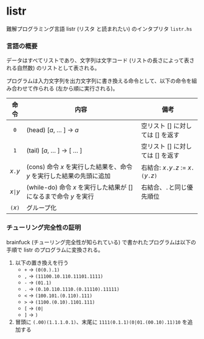 # listr

難解プログラミング言語 listr (リスタ と読まれたい) のインタプリタ `listr.hs`

### 言語の概要

データはすべてリストであり、文字列は文字コード (リストの長さによって表される自然数) のリストとして表される。

プログラムは入力文字列を出力文字列に書き換える命令として、以下の命令を組み合わせて作られる (左から順に実行される)。

|命令|内容|備考|
|:---:|---|---|
|`0`|(head) [_a_, … ] → _a_|空リスト [] に対しては [] を返す|
|`1`|(tail) [_a_, … ] → [ … ]|空リスト [] に対しては [] を返す|
|_x_`.`_y_|(cons) 命令 _x_ を実行した結果を、命令 _y_ を実行した結果の先頭に追加|右結合: _x_`.`_y_`.`_z_ := _x_`.(`_y_`.`_z_`)`|
|_x_`\|`_y_|(while-do) 命令 _x_ を実行した結果が [] になるまで命令 _y_ を実行|右結合、`.`と同じ優先順位|
|`(`_x_`)`|グループ化||

### チューリング完全性の証明

brainfuck (チューリング完全性が知られている) で書かれたプログラムは以下の手順で listr のプログラムに変換される。

1. 以下の置き換えを行う
    - `+` → `(0(0.).1)`
    - `,` → `(11100.10.110.11101.1111)`
    - `-` → `(01.1)`
    - `.` → `(0.10.110.1110.(0.11110).11111)`
    - `<` → `(100.101.(0.110).111)`
    - `>` → `(1100.(0.10).1101.111)`
    - `[` → `(0|`
    - `]` → `)`
2. 冒頭に `(.00)(1.1.1.0.1)`、末尾に `1111(0.1.1)(0|01.(00.10).11)10` を追加する
